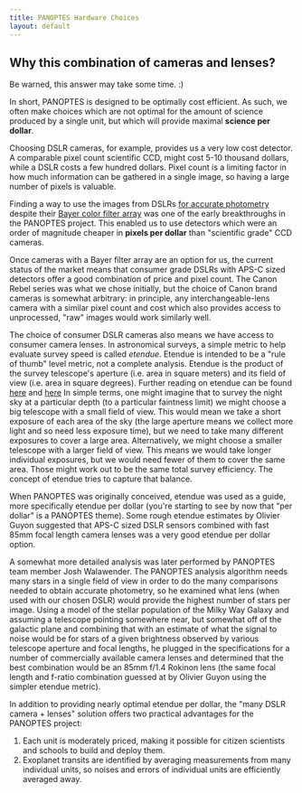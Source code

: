 ```yaml
---
title: PANOPTES Hardware Choices
layout: default
---
```


## Why this combination of cameras and lenses?

Be warned, this answer may take some time. :)

In short, PANOPTES is designed to be optimally cost efficient.  As such, we often make choices which are not optimal for the amount of science produced by a single unit, but which will provide maximal __science per dollar__.

Choosing DSLR cameras, for example, provides us a very low cost detector.  A comparable pixel count scientific CCD, might cost 5-10 thousand dollars, while a DSLR costs a few hundred dollars.  Pixel count is a limiting factor in how much information can be gathered in a single image, so having a large number of pixels is valuable.

Finding a way to use the images from DSLRs [for accurate photometry](https://www.naoj.org/staff/guyon/09allskysurvey.web/56photometry.web/content.html) despite their [Bayer color filter array](https://en.wikipedia.org/wiki/Bayer_filter) was one of the early breakthroughs in the PANOPTES project.  This enabled us to use detectors which were an order of magnitude cheaper in __pixels per dollar__ than "scientific grade" CCD cameras.  

Once cameras with a Bayer filter array are an option for us, the current status of the market means that consumer grade DSLRs with APS-C sized detectors offer a good combination of price and pixel count.  The Canon Rebel series was what we chose initially, but the choice of Canon brand cameras is somewhat arbitrary:  in principle, any interchangeable-lens camera with a similar pixel count and cost which also provides access to unprocessed, "raw" images would work similarly well.

The choice of consumer DSLR cameras also means we have access to consumer camera lenses.  In astronomical surveys, a simple metric to help evaluate survey speed is called _etendue_.  Etendue is intended to be a "rule of thumb" level metric, not a complete analysis.  Etendue is the product of the survey telescope's aperture (i.e. area in square meters) and its field of view (i.e. area in square degrees).  Further reading on etendue can be found [here](https://en.wikipedia.org/wiki/Etendue) and [here](https://www.mikewoodconsulting.com/articles/Protocol%20Winter%202012%20-%20Etendue.pdf)  In simple terms, one might imagine that to survey the night sky at a particular depth (to a particular faintness limit) we might choose a big telescope with a small field of view.  This would mean we take a short exposure of each area of the sky (the large aperture means we collect more light and so need less exposure time), but we need to take many different exposures to cover a large area.  Alternatively, we might choose a smaller telescope with a larger field of view.  This means we would take longer individual exposures, but we would need fewer of them to cover the same area.  Those might work out to be the same total survey efficiency.  The concept of etendue tries to capture that balance.

When PANOPTES was originally conceived, etendue was used as a guide, more specifically etendue per dollar (you're starting to see by now that "per dollar" is a PANOPTES theme).  Some rough etendue estimates by Olivier Guyon suggested that APS-C sized DSLR sensors combined with fast 85mm focal length camera lenses was a very good etendue per dollar option.

A somewhat more detailed analysis was later performed by PANOPTES team member Josh Walawender.  The PANOPTES analysis algorithm needs many stars in a single field of view in order to do the many comparisons needed to obtain accurate photometry, so he examined what lens (when used with our chosen DSLR) would provide the highest number of stars per image.  Using a model of the stellar population of the Milky Way Galaxy and assuming a telescope pointing somewhere near, but somewhat off of the galactic plane and combining that with an estimate of what the signal to noise would be for stars of a given brightness observed by various telescope aperture and focal lengths, he plugged in the specifications for a number of commercially available camera lenses and determined that the best combination would be an 85mm f/1.4 Rokinon lens (the same focal length and f-ratio combination guessed at by Olivier Guyon using the simpler etendue metric).

In addition to providing nearly optimal etendue per dollar, the "many DSLR camera + lenses" solution offers two practical advantages for the PANOPTES project:

1. Each unit is moderately priced, making it possible for citizen scientists and schools to build and deploy them.  
2. Exoplanet transits are identified by averaging measurements from many individual units, so noises and errors of individual units are efficiently averaged away.
